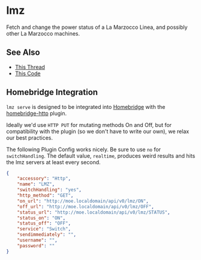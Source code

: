 # lmz

Fetch and change the power status of a La Marzocco Linea, and possibly other La Marzocco machines.


## See Also

- [This Thread](https://community.home-assistant.io/t/la-marzocco-gs-3-linea-mini-support/203581/2)
- [This Code](https://github.com/rccoleman/lmdirect/blob/master/lmdirect/connection.py)

## Homebridge Integration

`lmz serve` is designed to be integrated into [Homebridge](https://homebridge.io) with the [homebridge-http](https://github.com/rudders/homebridge-http) plugin. 

Ideally we'd use `HTTP PUT` for mutating methods On and Off, but for compatibility with the plugin (so we don't have to write our own), we relax our best practices.

The following Plugin Config works nicely. Be sure to use `no` for `switchHandling`. The default value, `realtime`, produces weird results and hits the lmz servers at least every second.

```json
{
    "accessory": "Http",
    "name": "LMZ",
    "switchHandling": "yes",
    "http_method": "GET",
    "on_url": "http://moe.localdomain/api/v0/lmz/ON",
    "off_url": "http://moe.localdomain/api/v0/lmz/OFF",
    "status_url": "http://moe.localdomain/api/v0/lmz/STATUS",
    "status_on": "ON",
    "status_off": "OFF",
    "service": "Switch",
    "sendimmediately": "",
    "username": "",
    "password": ""
}
```
